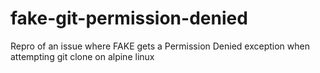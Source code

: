 # fake-git-permission-denied
Repro of an issue where FAKE gets a Permission Denied exception when attempting git clone on alpine linux 
